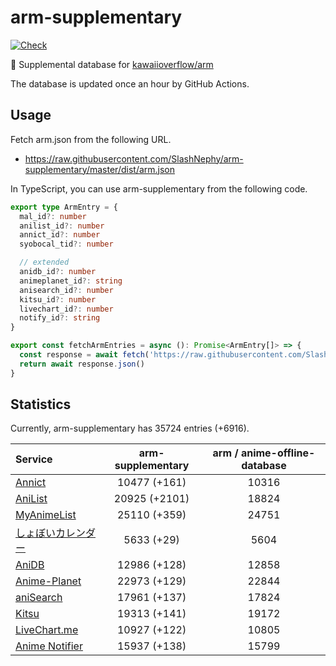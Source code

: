 # arm-supplementary

[![Check](https://github.com/SlashNephy/arm-supplementary/actions/workflows/check-node.yml/badge.svg)](https://github.com/SlashNephy/arm-supplementary/actions/workflows/check-node.yml)

💊 Supplemental database for [kawaiioverflow/arm](https://github.com/kawaiioverflow/arm)

The database is updated once an hour by GitHub Actions.

## Usage

Fetch arm.json from the following URL.

- https://raw.githubusercontent.com/SlashNephy/arm-supplementary/master/dist/arm.json

In TypeScript, you can use arm-supplementary from the following code.

```TypeScript
export type ArmEntry = {
  mal_id?: number
  anilist_id?: number
  annict_id?: number
  syobocal_tid?: number

  // extended
  anidb_id?: number
  animeplanet_id?: string
  anisearch_id?: number
  kitsu_id?: number
  livechart_id?: number
  notify_id?: string
}

export const fetchArmEntries = async (): Promise<ArmEntry[]> => {
  const response = await fetch('https://raw.githubusercontent.com/SlashNephy/arm-supplementary/master/dist/arm.json')
  return await response.json()
}
```

## Statistics

Currently, arm-supplementary has 35724 entries (+6916).

| Service                                     | arm-supplementary | arm / anime-offline-database |
| :------------------------------------------ | :---------------: | :--------------------------: |
| [Annict](https://annict.com)                |   10477 (+161)    |            10316             |
| [AniList](https://anilist.co)               |   20925 (+2101)   |            18824             |
| [MyAnimeList](https://myanimelist.net)      |   25110 (+359)    |            24751             |
| [しょぼいカレンダー](https://cal.syoboi.jp) |    5633 (+29)     |             5604             |
| [AniDB](https://anidb.net)                  |   12986 (+128)    |            12858             |
| [Anime-Planet](https://anime-planet.com)    |   22973 (+129)    |            22844             |
| [aniSearch](https://anisearch.com)          |   17961 (+137)    |            17824             |
| [Kitsu](https://kitsu.io)                   |   19313 (+141)    |            19172             |
| [LiveChart.me](https://livechart.me)        |   10927 (+122)    |            10805             |
| [Anime Notifier](https://notify.moe)        |   15937 (+138)    |            15799             |
